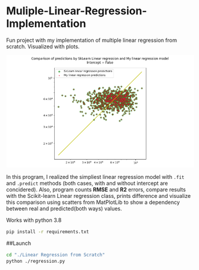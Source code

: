 # Muliple-Linear-Regression-Implementation
Fun project with my implementation of multiple linear regression from scratch. Visualized with plots.

![Example](https://github.com/kraslav4ik/Muliple-Linear-Regression-Implementation/blob/main/plots/Figure_Regression.png)

In this program, I realized the simpliest linear regression model with ```.fit``` and ```.predict``` methods (both cases, with and without intercept are concidered). Also, program counts **RMSE** and **R2** errors, compare results with the Scikit-learn Linear regression class, prints difference and visualize this comparison using scatters from MatPlotLib to show a dependency between real and predicted(both ways) values.

Works with python 3.8

```bash
pip install -r requirements.txt
```

##Launch

```bash
cd "./Linear Regression from Scratch"
python ./regression.py
```

